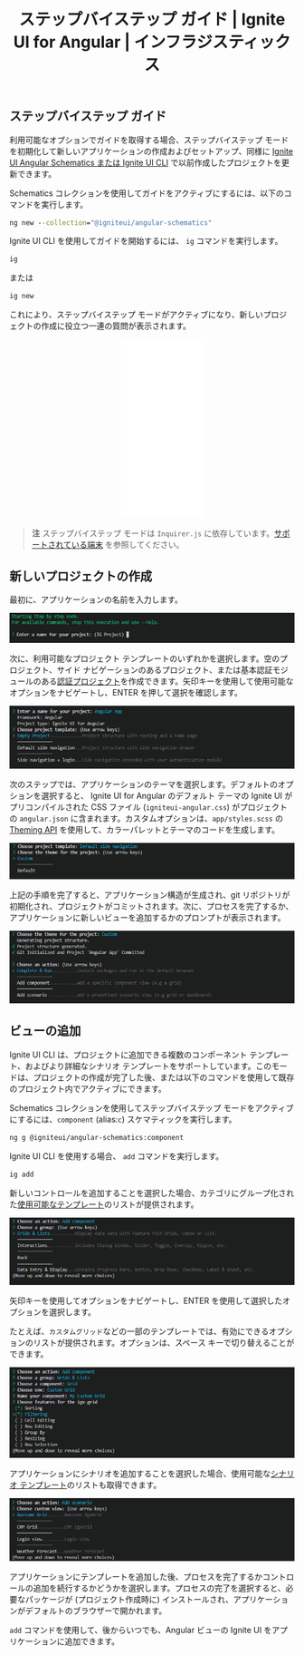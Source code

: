 ﻿---
title: ステップバイステップ ガイド | Ignite UI for Angular | インフラジスティックス
_description: ステップバイステップ モードには、Ignite UI CLI オプションによるガイドが含まれます。
_keywords: angular cli, ignite ui for angular, インフラジスティックス
---

## ステップバイステップ ガイド
利用可能なオプションでガイドを取得する場合、ステップバイステップ モードを初期化して新しいアプリケーションの作成およびセットアップ、同様に [Ignite UI Angular Schematics または Ignite UI CLI](../cli-overview.md) で以前作成したプロジェクトを更新できます。

Schematics コレクションを使用してガイドをアクティブにするには、以下のコマンドを実行します。

```cmd
ng new --collection="@igniteui/angular-schematics"
```

Ignite UI CLI を使用してガイドを開始するには、 `ig` コマンドを実行します。

```bash
ig
```
または
```bash
ig new
```

これにより、ステップバイステップ モードがアクティブになり、新しいプロジェクトの作成に役立つ一連の質問が表示されます。

<div style="display:inline-block;">
    <a style="background: url(../../../images/general/buildCLIapp.gif); display:flex; justify-content:center; min-width:540px; min-height:315px;"
       href="https://youtu.be/QK_NsdtdA70" target="_blank">
        <img src="../../../images/general/play.svg" style="vertical-align: middle;" />
    </a>
</div>

> **注** ステップバイステップ モードは `Inquirer.js` に依存しています。[サポートされている端末](https://github.com/SBoudrias/Inquirer.js#support-os-terminals) を参照してください。



## 新しいプロジェクトの作成

最初に、アプリケーションの名前を入力します。

![](../../../images/general/ig-step-by-step-new-project-name.png)

次に、利用可能なプロジェクト テンプレートのいずれかを選択します。空のプロジェクト、サイド ナビゲーションのあるプロジェクト、または基本認証モジュールのある[認証プロジェクト](auth-template.md)を作成できます。矢印キーを使用して使用可能なオプションをナビゲートし、ENTER を押して選択を確認します。

![](../../../images/general/ig-step-by-step-new-project-template.png)

次のステップでは、アプリケーションのテーマを選択します。デフォルトのオプションを選択すると、 Ignite UI for Angular のデフォルト テーマの Ignite UI がプリコンパイルされた CSS ファイル (`igniteui-angular.css`) がプロジェクトの `angular.json` に含まれます。カスタムオプションは、`app/styles.scss` の [Theming API](../../themes.md) を使用して、カラーパレットとテーマのコードを生成します。

![](../../../images/general/ig-step-by-step-new-project-theme.png)

上記の手順を完了すると、アプリケーション構造が生成され、git リポジトリが初期化され、プロジェクトがコミットされます。次に、プロセスを完了するか、アプリケーションに新しいビューを追加するかのプロンプトが表示されます。

![](../../../images/general/ig-step-by-step-new-project-action.png)

## ビューの追加

Ignite UI CLI は、プロジェクトに追加できる複数のコンポーネント テンプレート、およびより詳細なシナリオ テンプレートをサポートしています。このモードは、プロジェクトの作成が完了した後、または以下のコマンドを使用して既存のプロジェクト内でアクティブにできます。

Schematics コレクションを使用してステップバイステップ モードをアクティブにするには、`component` (alias:`c`) スケマティックを実行します。
```bash
ng g @igniteui/angular-schematics:component
```

Ignite UI CLI を使用する場合、 `add` コマンドを実行します。
```bash	
ig add
```
新しいコントロールを追加することを選択した場合、カテゴリにグループ化された[使用可能なテンプレート](component-templates.md#コンポーネント-テンプレート)のリストが提供されます。

![](../../../images/general/ig-step-by-step-template-group.png)

矢印キーを使用してオプションをナビゲートし、ENTER を使用して選択したオプションを選択します。

たとえば、`カスタムグリッド`などの一部のテンプレートでは、有効にできるオプションのリストが提供されます。オプションは、スペース キーで切り替えることができます。

![](../../../images/general/ig-step-by-step-component-features.png)

アプリケーションにシナリオを追加することを選択した場合、使用可能な[シナリオ テンプレート](component-templates.md#シナリオ-テンプレート)のリストも取得できます。

![](../../../images/general/ig-step-by-step-scenario-templates.png)

アプリケーションにテンプレートを追加した後、プロセスを完了するかコントロールの追加を続行するかどうかを選択します。プロセスの完了を選択すると、必要なパッケージが (プロジェクト作成時に) インストールされ、アプリケーションがデフォルトのブラウザーで開かれます。

`add` コマンドを使用して、後からいつでも、Angular ビューの Ignite UI をアプリケーションに追加できます。
